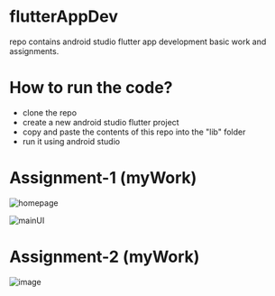 # flutterAppDev
repo contains android studio flutter app development basic work and assignments.

# How to run the code?
- clone the repo
- create a new android studio flutter project
- copy and paste the contents of this repo into the "lib" folder
- run it using android studio

# Assignment-1 (myWork)

![homepage](https://github.com/AzwadFawadHasan/flutterAppDev/assets/106096161/5de2597c-4189-4a5f-b554-f605f57abe18)

![mainUI](https://github.com/AzwadFawadHasan/flutterAppDev/assets/106096161/e6e12f5c-c6a2-4663-817b-95a8b163791d)

# Assignment-2 (myWork)
![image](https://github.com/AzwadFawadHasan/flutterAppDev/assets/106096161/4557d3a1-3c3c-46a3-ba8f-8f251f866e42)

